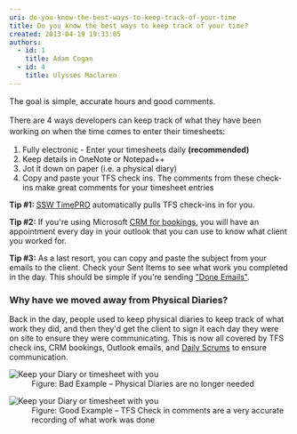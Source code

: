 ```yaml
---
uri: do-you-know-the-best-ways-to-keep-track-of-your-time
title: Do you know the best ways to keep track of your time?
created: 2013-04-19 19:33:05
authors:
  - id: 1
    title: Adam Cogan
  - id: 4
    title: Ulysses Maclaren
---
```





<span class='intro'> <p><span style="line-height&#58;20px;">The goal is simple, accurate hours and good comments. </span></p><p><span style="line-height&#58;20px;">​There are&#160;4 ways developers can keep track of what they have been working on when the time comes to enter their timesheets&#58;</span></p> </span>

<ol><li>Fully electronic - Enter your timesheets daily 
      <strong>(recommended)</strong></li><li>Keep details in OneNote or Notepad++</li><li>Jot it down on paper (i.e. a physical diary)</li><li>Copy and paste your TFS check ins. The comments from these check-ins make great comments for your timesheet entries</li></ol><p><strong>Tip #1&#58;&#160;​</strong><a href="http&#58;//www.ssw.com.au/ssw/TimePRONET/">SSW TimePRO​</a> automatically pulls TFS check-ins in for you.</p><p>
   <strong>Tip #2&#58;</strong> If you're using Microsoft 
   <a href="/scheduling-do-you-know-how-to-book-developers-for-a-project">CRM for bookings</a>, you will have an appointment every day in your outlook that you can use to know what client you worked for.</p><p>
   <strong>Tip #3​&#58;</strong> As a last resort, you can copy and paste the subject from your emails to the client. Check your&#160;Sent Items to see what work you completed in the day. This should be simple if you're sending 
   <a href="/dones-do-you-include-useful-details-in-your-done-email">&quot;Done Emails&quot;</a>.</p><h3>Why have we moved away from Physical Diaries?</h3>
<p>Back in the day, people used to keep physical diaries to keep track of what work they did, and then they'd get the client to sign it each day they were on site to ensure they were communicating. This is now all covered by TFS check ins, CRM bookings, Outlook emails, and 
   <a href="/methodology-do-you-do-daily-scrums-(aka-stand-up-meetings)">Daily Scrums</a>​ to ensure communication.</p><dl class="badImage"><dt>
      <img alt="Keep your Diary or timesheet with you" src="/PublishingImages/diary.jpg" />
   </dt><dd>Figure&#58; Bad Example – Physical Diaries are no longer needed</dd></dl><dl class="goodImage"><dt> 
      <img alt="Keep your Diary or timesheet with you" src="/PublishingImages/TFS-comments.png" /> 
   </dt><dd>Figure&#58; Good Example – TFS Check in comments are a very accurate recording of what work was done</dd></dl> ​


